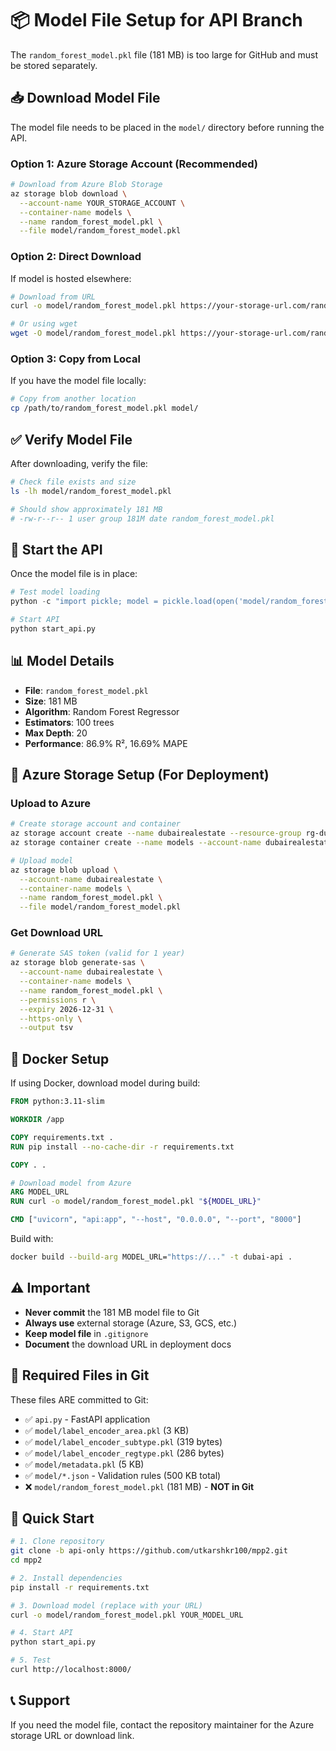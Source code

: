 # 📦 Model File Setup for API Branch

The `random_forest_model.pkl` file (181 MB) is too large for GitHub and must be stored separately.

## 📥 Download Model File

The model file needs to be placed in the `model/` directory before running the API.

### Option 1: Azure Storage Account (Recommended)

```bash
# Download from Azure Blob Storage
az storage blob download \
  --account-name YOUR_STORAGE_ACCOUNT \
  --container-name models \
  --name random_forest_model.pkl \
  --file model/random_forest_model.pkl
```

### Option 2: Direct Download

If model is hosted elsewhere:

```bash
# Download from URL
curl -o model/random_forest_model.pkl https://your-storage-url.com/random_forest_model.pkl

# Or using wget
wget -O model/random_forest_model.pkl https://your-storage-url.com/random_forest_model.pkl
```

### Option 3: Copy from Local

If you have the model file locally:

```bash
# Copy from another location
cp /path/to/random_forest_model.pkl model/
```

## ✅ Verify Model File

After downloading, verify the file:

```bash
# Check file exists and size
ls -lh model/random_forest_model.pkl

# Should show approximately 181 MB
# -rw-r--r-- 1 user group 181M date random_forest_model.pkl
```

## 🚀 Start the API

Once the model file is in place:

```python
# Test model loading
python -c "import pickle; model = pickle.load(open('model/random_forest_model.pkl', 'rb')); print('✓ Model loaded successfully!')"

# Start API
python start_api.py
```

## 📊 Model Details

- **File**: `random_forest_model.pkl`
- **Size**: 181 MB
- **Algorithm**: Random Forest Regressor
- **Estimators**: 100 trees
- **Max Depth**: 20
- **Performance**: 86.9% R², 16.69% MAPE

## 🔐 Azure Storage Setup (For Deployment)

### Upload to Azure

```bash
# Create storage account and container
az storage account create --name dubairealestate --resource-group rg-dubai-api
az storage container create --name models --account-name dubairealestate

# Upload model
az storage blob upload \
  --account-name dubairealestate \
  --container-name models \
  --name random_forest_model.pkl \
  --file model/random_forest_model.pkl
```

### Get Download URL

```bash
# Generate SAS token (valid for 1 year)
az storage blob generate-sas \
  --account-name dubairealestate \
  --container-name models \
  --name random_forest_model.pkl \
  --permissions r \
  --expiry 2026-12-31 \
  --https-only \
  --output tsv
```

## 🐳 Docker Setup

If using Docker, download model during build:

```dockerfile
FROM python:3.11-slim

WORKDIR /app

COPY requirements.txt .
RUN pip install --no-cache-dir -r requirements.txt

COPY . .

# Download model from Azure
ARG MODEL_URL
RUN curl -o model/random_forest_model.pkl "${MODEL_URL}"

CMD ["uvicorn", "api:app", "--host", "0.0.0.0", "--port", "8000"]
```

Build with:

```bash
docker build --build-arg MODEL_URL="https://..." -t dubai-api .
```

## ⚠️ Important

- **Never commit** the 181 MB model file to Git
- **Always use** external storage (Azure, S3, GCS, etc.)
- **Keep model file** in `.gitignore`
- **Document** the download URL in deployment docs

## 📁 Required Files in Git

These files ARE committed to Git:

- ✅ `api.py` - FastAPI application
- ✅ `model/label_encoder_area.pkl` (3 KB)
- ✅ `model/label_encoder_subtype.pkl` (319 bytes)
- ✅ `model/label_encoder_regtype.pkl` (286 bytes)
- ✅ `model/metadata.pkl` (5 KB)
- ✅ `model/*.json` - Validation rules (500 KB total)
- ❌ `model/random_forest_model.pkl` (181 MB) - **NOT in Git**

## 🎯 Quick Start

```bash
# 1. Clone repository
git clone -b api-only https://github.com/utkarshkr100/mpp2.git
cd mpp2

# 2. Install dependencies
pip install -r requirements.txt

# 3. Download model (replace with your URL)
curl -o model/random_forest_model.pkl YOUR_MODEL_URL

# 4. Start API
python start_api.py

# 5. Test
curl http://localhost:8000/
```

## 📞 Support

If you need the model file, contact the repository maintainer for the Azure storage URL or download link.
